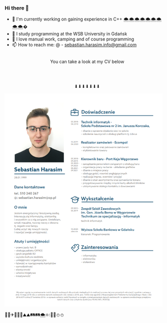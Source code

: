 ### Hi there 👋


- 🔭 I'm currently working on gaining experience in C++                                 🌨🌨🌨🌨🌨🌨🌨🌨🌨�
- 🌱 I study programming at the WSB University in Gdańsk
- 💬 I love manual work, camping and of course programming
- 📫 How to reach me: @ - sebastian.harasim.info@gmail.com  
<br/><p align="center">You can take a look at my CV below</p>     
<br/><p align="center">⬇⬇⬇⬇⬇⬇⬇</p> 
<p align="center"><img src="CV_SebastianH.png" /></p>
                      🌲🌳✈🛫🚀🚁⛰⛰🛤🛤🌨❄💧🌠🌠⛄⛄
